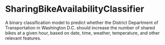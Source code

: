# SharingBikeAvailabilityClassifier
A binary classification model to predict whether the District Department of Transportation in Washington D.C. should increase the number of shared bikes at a given hour, based on date, time, weather, temperature, and other relevant features.
